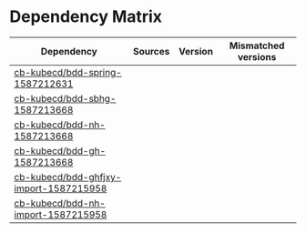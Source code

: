 # Dependency Matrix

Dependency | Sources | Version | Mismatched versions
---------- | ------- | ------- | -------------------
[cb-kubecd/bdd-spring-1587212631](https://github.com/cb-kubecd/bdd-spring-1587212631.git) |  | []() | 
[cb-kubecd/bdd-sbhg-1587213668](https://github.com/cb-kubecd/bdd-sbhg-1587213668.git) |  | []() | 
[cb-kubecd/bdd-nh-1587213668](https://github.com/cb-kubecd/bdd-nh-1587213668.git) |  | []() | 
[cb-kubecd/bdd-gh-1587213668](https://github.com/cb-kubecd/bdd-gh-1587213668.git) |  | []() | 
[cb-kubecd/bdd-ghfjxy-import-1587215958](https://github.com/cb-kubecd/bdd-ghfjxy-import-1587215958.git) |  | []() | 
[cb-kubecd/bdd-nh-import-1587215958](https://github.com/cb-kubecd/bdd-nh-import-1587215958.git) |  | []() | 
